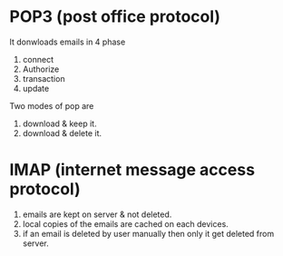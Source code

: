 # POP3 (post office protocol)

It donwloads emails in 4 phase

1. connect
2. Authorize
3. transaction
4. update

Two modes of pop are

1. download & keep it.
2. download & delete it.

# IMAP (internet message access protocol)

1. emails are kept on server & not deleted.
2. local copies of the emails are cached on each devices.
3. if an email is deleted by user manually then only it get deleted from server.
